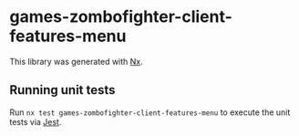 # games-zombofighter-client-features-menu

This library was generated with [Nx](https://nx.dev).

## Running unit tests

Run `nx test games-zombofighter-client-features-menu` to execute the unit tests via [Jest](https://jestjs.io).
